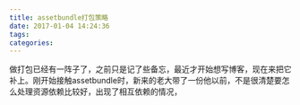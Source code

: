 ```yaml
---
title: assetbundle打包策略
date: 2017-01-04 14:24:36
tags:
categories:
---
```


做打包已经有一阵子了，之前只是记了些备忘，最近才开始想写博客，现在来把它补上。刚开始接触assetbundle时，新来的老大带了一份他以前，不是很清楚要怎么处理资源依赖比较好，出现了相互依赖的情况，